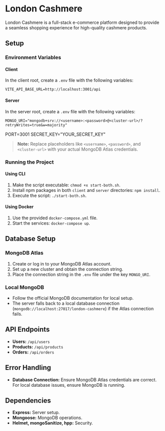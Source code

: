 # London Cashmere

London Cashmere is a full-stack e-commerce platform designed to provide a seamless shopping experience for high-quality cashmere products.

## Setup

### Environment Variables

#### Client

In the client root, create a `.env` file with the following variables:

    VITE_API_BASE_URL=http://localhost:3001/api


#### Server

In the server root, create a `.env` file with the following variables:

    MONGO_URI="mongodb+srv://<username>:<password>@<cluster-url>/?retryWrites=true&w=majority"
PORT=3001
SECRET_KEY="YOUR_SECRET_KEY"


> **Note:** Replace placeholders like `<username>`, `<password>`, and `<cluster-url>` with your actual MongoDB Atlas credentials.

### Running the Project

#### Using CLI

1. Make the script executable: `chmod +x start-both.sh`.
2. Install npm packages in both `client` and `server` directories: `npm install`.
3. Execute the script: `./start-both.sh`.

#### Using Docker

1. Use the provided `docker-compose.yml` file.
2. Start the services: `docker-compose up`.

## Database Setup

### MongoDB Atlas

1. Create or log in to your MongoDB Atlas account.
2. Set up a new cluster and obtain the connection string.
3. Place the connection string in the `.env` file under the key `MONGO_URI`.

### Local MongoDB

- Follow the official MongoDB documentation for local setup.
- The server falls back to a local database connection (`mongodb://localhost:27017/london-cashmere`) if the Atlas connection fails.

## API Endpoints

- **Users:** `/api/users`
- **Products:** `/api/products`
- **Orders:** `/api/orders`

## Error Handling

- **Database Connection:** Ensure MongoDB Atlas credentials are correct. For local database issues, ensure MongoDB is running.

## Dependencies

- **Express:** Server setup.
- **Mongoose:** MongoDB operations.
- **Helmet, mongoSanitize, hpp:** Security.

